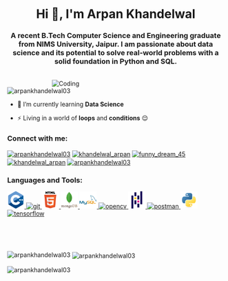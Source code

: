 <h1 align="center">Hi 👋, I'm Arpan Khandelwal</h1>
<h3 align="center">A recent B.Tech Computer Science and Engineering graduate from NIMS University, Jaipur. I am passionate about data science and its potential to solve real-world problems with a solid foundation in Python and SQL.</h3>
<br>

<img align="right"  alt="Coding" width="400" src="https://media0.giphy.com/media/i229PTC8BKt9V9RnwZ/giphy.gif?cid=6c09b9523zz05ruar8rpzpvv96qbxdbr7u60wfxdy3jdcuim&ep=v1_internal_gif_by_id&rid=giphy.gif&ct=g">

<p align="left"> <img src="https://komarev.com/ghpvc/?username=arpankhandelwal03&label=Profile%20views&color=0e75b6&style=flat" alt="arpankhandelwal03" /> </p>

- 🌱 I’m currently learning **Data Science**

- ⚡ Living in a world of **loops** and **conditions** 😌

<h3 align="left">Connect with me:</h3>
<p align="left">
<a href="https://linkedin.com/in/arpankhandelwal03" target="blank"><img align="center" src="https://raw.githubusercontent.com/rahuldkjain/github-profile-readme-generator/master/src/images/icons/Social/linked-in-alt.svg" alt="arpankhandelwal03" height="30" width="40" /></a>
<a href="https://instagram.com/khandelwal_arpan" target="blank"><img align="center" src="https://raw.githubusercontent.com/rahuldkjain/github-profile-readme-generator/master/src/images/icons/Social/instagram.svg" alt="khandelwal_arpan" height="30" width="40" /></a>
<a href="https://www.codechef.com/users/funny_dream_45" target="blank"><img align="center" src="https://cdn.jsdelivr.net/npm/simple-icons@3.1.0/icons/codechef.svg" alt="funny_dream_45" height="30" width="40" /></a>
<a href="https://www.hackerrank.com/khandelwal_arpan" target="blank"><img align="center" src="https://raw.githubusercontent.com/rahuldkjain/github-profile-readme-generator/master/src/images/icons/Social/hackerrank.svg" alt="khandelwal_arpan" height="30" width="40" /></a>
<a href="https://www.leetcode.com/arpankhandelwal03" target="blank"><img align="center" src="https://raw.githubusercontent.com/rahuldkjain/github-profile-readme-generator/master/src/images/icons/Social/leet-code.svg" alt="arpankhandelwal03" height="30" width="40" /></a>
</p>

<h3 align="left">Languages and Tools:</h3>
<p align="left"> <a href="https://www.w3schools.com/cpp/" target="_blank" rel="noreferrer"> <img src="https://raw.githubusercontent.com/devicons/devicon/master/icons/cplusplus/cplusplus-original.svg" alt="cplusplus" width="40" height="40"/> </a> <a href="https://git-scm.com/" target="_blank" rel="noreferrer"> <img src="https://www.vectorlogo.zone/logos/git-scm/git-scm-icon.svg" alt="git" width="40" height="40"/> </a> <a href="https://www.w3.org/html/" target="_blank" rel="noreferrer"> <img src="https://raw.githubusercontent.com/devicons/devicon/master/icons/html5/html5-original-wordmark.svg" alt="html5" width="40" height="40"/> </a> <a href="https://www.mongodb.com/" target="_blank" rel="noreferrer"> <img src="https://raw.githubusercontent.com/devicons/devicon/master/icons/mongodb/mongodb-original-wordmark.svg" alt="mongodb" width="40" height="40"/> </a> <a href="https://www.mysql.com/" target="_blank" rel="noreferrer"> <img src="https://raw.githubusercontent.com/devicons/devicon/master/icons/mysql/mysql-original-wordmark.svg" alt="mysql" width="40" height="40"/> </a> <a href="https://opencv.org/" target="_blank" rel="noreferrer"> <img src="https://www.vectorlogo.zone/logos/opencv/opencv-icon.svg" alt="opencv" width="40" height="40"/> </a> <a href="https://pandas.pydata.org/" target="_blank" rel="noreferrer"> <img src="https://raw.githubusercontent.com/devicons/devicon/2ae2a900d2f041da66e950e4d48052658d850630/icons/pandas/pandas-original.svg" alt="pandas" width="40" height="40"/> </a> <a href="https://postman.com" target="_blank" rel="noreferrer"> <img src="https://www.vectorlogo.zone/logos/getpostman/getpostman-icon.svg" alt="postman" width="40" height="40"/> </a> <a href="https://www.python.org" target="_blank" rel="noreferrer"> <img src="https://raw.githubusercontent.com/devicons/devicon/master/icons/python/python-original.svg" alt="python" width="40" height="40"/> </a> <a href="https://www.tensorflow.org" target="_blank" rel="noreferrer"> <img src="https://www.vectorlogo.zone/logos/tensorflow/tensorflow-icon.svg" alt="tensorflow" width="40" height="40"/> </a> </p>

<br><br><br>
<p>
<p><img align="left" src="https://github-readme-stats.vercel.app/api/top-langs?username=arpankhandelwal03&show_icons=true&locale=en&layout=compact" alt="arpankhandelwal03" /></p>

<p>&nbsp;<img align="center" src="https://github-readme-stats.vercel.app/api?username=arpankhandelwal03&show_icons=true&locale=en" alt="arpankhandelwal03" /></p>
</p>
<p><img align="center" src="https://github-readme-streak-stats.herokuapp.com/?user=arpankhandelwal03" alt="arpankhandelwal03" /></p>


